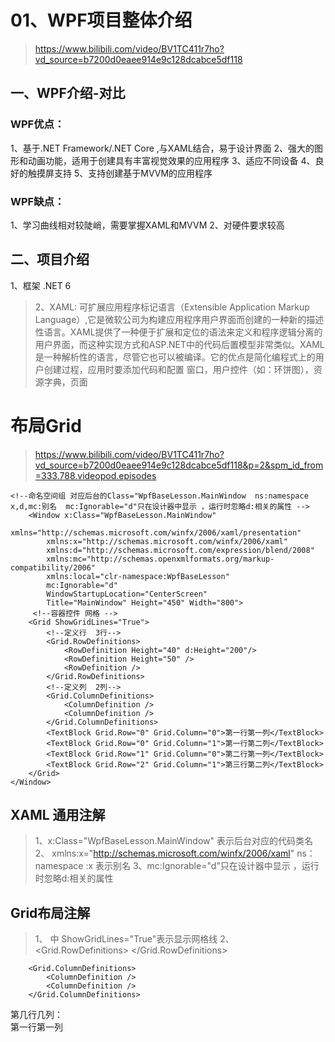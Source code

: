 # 01、WPF项目整体介绍

>https://www.bilibili.com/video/BV1TC411r7ho?vd_source=b7200d0eaee914e9c128dcabce5df118

## 一、WPF介绍-对比
###  WPF优点：
1、基于.NET Framework/.NET Core ,与XAML结合，易于设计界面
2、强大的图形和动画功能，适用于创建具有丰富视觉效果的应用程序
3、适应不同设备
4、良好的触摸屏支持
5、支持创建基于MVVM的应用程序

### WPF缺点：
1、学习曲线相对较陡峭，需要掌握XAML和MVVM
2、对硬件要求较高


##  二、项目介绍
1、框架 .NET 6
>2、XAML: 可扩展应用程序标记语言（Extensible Application Markup Language）,它是微软公司为构建应用程序用户界面而创建的一种新的描述性语言。XAML提供了一种便于扩展和定位的语法来定义和程序逻辑分离的用户界面，而这种实现方式和ASP.NET中的代码后置模型非常类似。XAML是一种解析性的语言，尽管它也可以被编译。它的优点是简化编程式上的用户创建过程，应用时要添加代码和配置
>	窗口，用户控件（如：环饼图），资源字典，页面


# 布局Grid
>https://www.bilibili.com/video/BV1TC411r7ho?vd_source=b7200d0eaee914e9c128dcabce5df118&p=2&spm_id_from=333.788.videopod.episodes

```xaml
<!--命名空间组 对应后台的Class="WpfBaseLesson.MainWindow  ns:namespace x,d,mc:别名  mc:Ignorable="d"只在设计器中显示 ，运行时忽略d:相关的属性 -->
    <Window x:Class="WpfBaseLesson.MainWindow"
        xmlns="http://schemas.microsoft.com/winfx/2006/xaml/presentation"
        xmlns:x="http://schemas.microsoft.com/winfx/2006/xaml"
        xmlns:d="http://schemas.microsoft.com/expression/blend/2008"
        xmlns:mc="http://schemas.openxmlformats.org/markup-compatibility/2006"
        xmlns:local="clr-namespace:WpfBaseLesson"
        mc:Ignorable="d"
        WindowStartupLocation="CenterScreen"
        Title="MainWindow" Height="450" Width="800">
     <!--容器控件 网格 -->
    <Grid ShowGridLines="True">
        <!--定义行  3行-->
        <Grid.RowDefinitions>
            <RowDefinition Height="40" d:Height="200"/>
            <RowDefinition Height="50" />
            <RowDefinition />
        </Grid.RowDefinitions>
        <!--定义列  2列-->
        <Grid.ColumnDefinitions>
            <ColumnDefinition />
            <ColumnDefinition />
        </Grid.ColumnDefinitions>
        <TextBlock Grid.Row="0" Grid.Column="0">第一行第一列</TextBlock>
        <TextBlock Grid.Row="0" Grid.Column="1">第一行第二列</TextBlock>
        <TextBlock Grid.Row="1" Grid.Column="0">第二行第一列</TextBlock>
        <TextBlock Grid.Row="2" Grid.Column="1">第三行第二列</TextBlock>
    </Grid>
</Window>
```

## XAML 通用注解
>1、x:Class="WpfBaseLesson.MainWindow" 表示后台对应的代码类名
>2、 xmlns:x="http://schemas.microsoft.com/winfx/2006/xaml"  ns：namespace  :x 表示别名
>3、mc:Ignorable="d"只在设计器中显示 ，运行时忽略d:相关的属性

## Grid布局注解
>1、<Grid ShowGridLines="True"> 中 ShowGridLines="True"表示显示网格线
> 2、  <!--定义行  3行-->
        <Grid.RowDefinitions>
            <RowDefinition Height="40" d:Height="200"/>
            <RowDefinition Height="50" />
            <RowDefinition />
        </Grid.RowDefinitions>
 <!--定义列  2列-->
        <Grid.ColumnDefinitions>
            <ColumnDefinition />
            <ColumnDefinition />
        </Grid.ColumnDefinitions>
   第几行几列：     
        <TextBlock Grid.Row="0" Grid.Column="0">第一行第一列</TextBlock>

